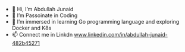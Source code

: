 - 👋 Hi, I’m Abdullah Junaid
- 👀 I’m Passoinate in Coding
- 🌱 I’m immersed in learning Go programming language and exploring Docker and K8s
- 📫 Connect me in Linkdn www.linkedin.com/in/abdullah-junaid-482b45271

<!---
A-junaid-K/A-junaid-K is a ✨ special ✨ repository because its `README.md` (this file) appears on your GitHub profile.
You can click the Preview link to take a look at your changes.
--->
